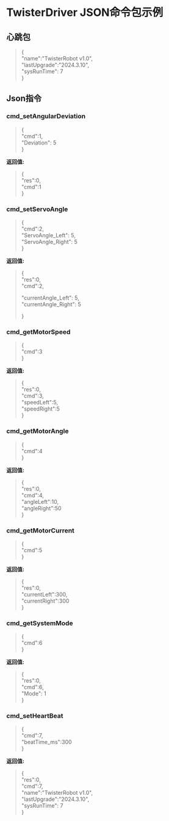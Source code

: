 # TwisterDriver JSON命令包示例

## 心跳包

>{   	
>   "name":"TwisterRobot v1.0",     	
>   "lastUpgrade":"2024.3.10",   	
>   "sysRunTime": 7   	
>}

## Json指令
### 	cmd_setAngularDeviation

>{  	
>   "cmd":1,  	
>   "Deviation": 5  	
>}

**返回值:**

>{  	
>   "res":0,     	
>   "cmd":1     	
>}

### 	cmd_setServoAngle

>{  	
>   "cmd":2,  	
>   "ServoAngle_Left": 5,    	
>   "ServoAngle_Right": 5  	
>}

**返回值:**
>{  	
>"res":0,     	
>"cmd":2,
>
>"currentAngle_Left": 5,    	
>"currentAngle_Right": 5  	
>
>
>}
### 	cmd_getMotorSpeed

>{  	
>   "cmd":3   	
>}

**返回值:**

>{  	
>   "res":0,     	
>   "cmd":3,    	
>   "speedLeft":5,  	
>   "speedRight":5  	
>}
### 	cmd_getMotorAngle

>{  	
>   "cmd":4   	
>}

**返回值:**
>{  	
>   "res":0,     	
>   "cmd":4,     	
>   "angleLeft":10,  	
>   "angleRight":50  	
>}
### 	cmd_getMotorCurrent

>{  	
>   "cmd":5   	
>}

**返回值:**
>{  	
>   "res":0,     	
>   "currentLeft":300,  	
>   "currentRight":300  	
>}
### 	cmd_getSystemMode

>{  	
>   "cmd":6     	
>}

**返回值:**

>{  	
>   "res":0,     	
>   "cmd":6,     	
>   "Mode": 1   	
>}

### 	cmd_setHeartBeat

>{  	
>   "cmd":7,     	
>   "beatTime_ms":300   	
>}

**返回值:**
>{  	
>   "res":0,     	
>   "cmd":7,     	
>   "name":"TwisterRobot v1.0",     	
>   "lastUpgrade":"2024.3.10",   	
>   "sysRunTime": 7   	
>}
